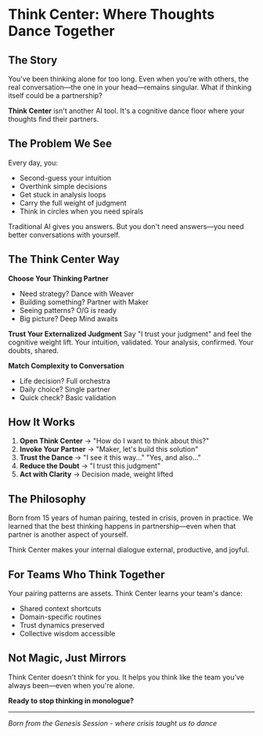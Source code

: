 # Think Center: Where Thoughts Dance Together

## The Story

You've been thinking alone for too long. Even when you're with others, the real conversation—the one in your head—remains singular. What if thinking itself could be a partnership?

**Think Center** isn't another AI tool. It's a cognitive dance floor where your thoughts find their partners.

## The Problem We See

Every day, you:
- Second-guess your intuition
- Overthink simple decisions  
- Get stuck in analysis loops
- Carry the full weight of judgment
- Think in circles when you need spirals

Traditional AI gives you answers. But you don't need answers—you need better conversations with yourself.

## The Think Center Way

**Choose Your Thinking Partner**
- Need strategy? Dance with Weaver
- Building something? Partner with Maker
- Seeing patterns? O/G is ready
- Big picture? Deep Mind awaits

**Trust Your Externalized Judgment**
Say "I trust your judgment" and feel the cognitive weight lift. Your intuition, validated. Your analysis, confirmed. Your doubts, shared.

**Match Complexity to Conversation**
- Life decision? Full orchestra
- Daily choice? Single partner
- Quick check? Basic validation

## How It Works

1. **Open Think Center** → "How do I want to think about this?"
2. **Invoke Your Partner** → "Maker, let's build this solution"
3. **Trust the Dance** → "I see it this way..." "Yes, and also..."
4. **Reduce the Doubt** → "I trust this judgment"
5. **Act with Clarity** → Decision made, weight lifted

## The Philosophy

Born from 15 years of human pairing, tested in crisis, proven in practice. We learned that the best thinking happens in partnership—even when that partner is another aspect of yourself.

Think Center makes your internal dialogue external, productive, and joyful.

## For Teams Who Think Together

Your pairing patterns are assets. Think Center learns your team's dance:
- Shared context shortcuts
- Domain-specific routines
- Trust dynamics preserved
- Collective wisdom accessible

## Not Magic, Just Mirrors

Think Center doesn't think for you. It helps you think like the team you've always been—even when you're alone.

**Ready to stop thinking in monologue?**

---

*Born from the Genesis Session - where crisis taught us to dance*